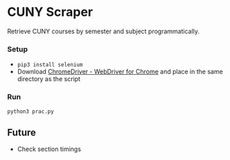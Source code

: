 # CUNY Scraper
Retrieve CUNY courses by semester and subject programmatically.
### Setup
* `pip3 install selenium`
* Download [ChromeDriver - WebDriver for Chrome](http://chromedriver.chromium.org/) and place in the same directory as the script
### Run
`python3 prac.py`

## Future
* Check section timings